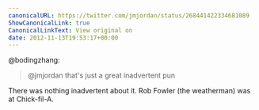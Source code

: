 ```yaml
---
canonicalURL: https://twitter.com/jmjordan/status/268441422334681089
ShowCanonicalLink: true
CanonicalLinkText: View original on
date: 2012-11-13T19:53:17+00:00
---
```

@bodingzhang:

> @jmjordan that's just a great inadvertent pun

There was nothing inadvertent about it. Rob Fowler (the weatherman) was at Chick-fil-A.